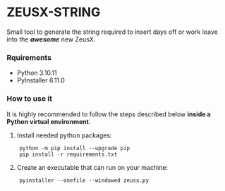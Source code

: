 # ZEUSX-STRING

Small tool to generate the string required to insert days off or work leave into the ***awesome*** new ZeusX.

### Rquirements

- Python 3.10.11
- PyInstaller 6.11.0

### How to use it

It is highly recommended to follow the steps described below **inside a Python virtual environment**.

1. Install needed python packages:

```shell
    python -m pip install --upgrade pip
    pip install -r requirements.txt
```

2. Create an executable that can run on your machine:
```shell
    pyinstaller --onefile --windowed zeusx.py
```